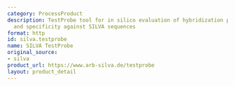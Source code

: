```yaml
---
category: ProcessProduct
description: TestProbe tool for in silico evaluation of hybridization probe coverage
  and specificity against SILVA sequences
format: http
id: silva.testprobe
name: SILVA TestProbe
original_source:
- silva
product_url: https://www.arb-silva.de/testprobe
layout: product_detail
---
```

